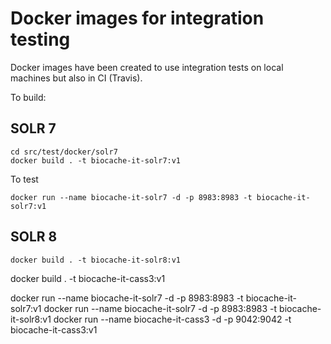 # Docker images for integration testing


Docker images have been created to use integration tests on local machines but also in CI (Travis).


To build:


## SOLR 7

```
cd src/test/docker/solr7
docker build . -t biocache-it-solr7:v1
```

To test
```
docker run --name biocache-it-solr7 -d -p 8983:8983 -t biocache-it-solr7:v1
```


## SOLR 8

```
docker build . -t biocache-it-solr8:v1
```

docker build . -t biocache-it-cass3:v1




docker run --name biocache-it-solr7 -d -p 8983:8983 -t biocache-it-solr7:v1
docker run --name biocache-it-solr7 -d -p 8983:8983 -t biocache-it-solr8:v1
docker run --name biocache-it-cass3 -d -p 9042:9042 -t biocache-it-cass3:v1
